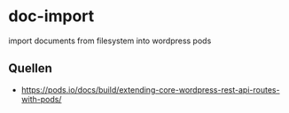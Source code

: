 # doc-import
import documents from filesystem into wordpress pods

## Quellen

- https://pods.io/docs/build/extending-core-wordpress-rest-api-routes-with-pods/

